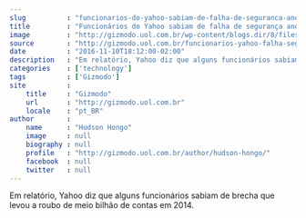 ```yaml
---
slug          : "funcionarios-do-yahoo-sabiam-de-falha-de-seguranca-anos-antes-da-divulgacao"
title         : "Funcionários do Yahoo sabiam de falha de segurança anos antes da divulgação"
image         : "http://gizmodo.uol.com.br/wp-content/blogs.dir/8/files/2016/07/AP_455285375055-e1469446485665.jpg"
source        : "http://gizmodo.uol.com.br/funcionarios-yahoo-falha-seguranca/"
date          : "2016-11-10T18:12:00-02:00"
description   : "Em relatório, Yahoo diz que alguns funcionários sabiam de brecha que levou a roubo de meio bilhão de contas em 2014."
categories    : ['technology']
tags          : ['Gizmodo']
site          :
    title     : "Gizmodo"
    url       : "http://gizmodo.uol.com.br"
    locale    : "pt_BR"
author        :
    name      : "Hudson Hongo"
    image     : null
    biography : null
    profile   : "http://gizmodo.uol.com.br/author/hudson-hongo/"
    facebook  : null
    twitter   : null
---
```


Em relatório, Yahoo diz que alguns funcionários sabiam de brecha que levou a roubo de meio bilhão de contas em 2014.

